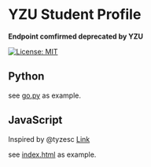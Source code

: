 YZU Student Profile
===

**Endpoint comfirmed deprecated by YZU**

[![License: MIT](https://img.shields.io/badge/License-MIT-yellow.svg)](https://opensource.org/licenses/MIT)



## Python

see [go.py](https://github.com/racterub/yzuStudentProfile/blob/master/go.py) as example.


## JavaScript
Inspired by @tyzesc [Link](http://tyze.me/yzu/mysenior/)

see [index.html](https://github.com/racterub/yzuStudentProfile/blob/master/index.html) as example.
